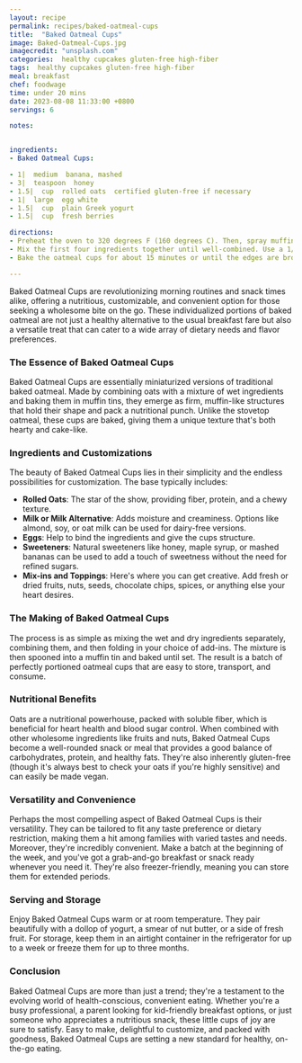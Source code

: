 ```yaml
---
layout: recipe
permalink: recipes/baked-oatmeal-cups
title:  "Baked Oatmeal Cups"
image: Baked-Oatmeal-Cups.jpg
imagecredit: "unsplash.com"
categories:  healthy cupcakes gluten-free high-fiber
tags:  healthy cupcakes gluten-free high-fiber
meal: breakfast
chef: foodwage
time: under 20 mins
date: 2023-08-08 11:33:00 +0800
servings: 6

notes:


ingredients:
- Baked Oatmeal Cups:

- 1|  medium  banana, mashed
- 3|  teaspoon  honey
- 1.5|  cup  rolled oats  certified gluten-free if necessary
- 1|  large  egg white
- 1.5|  cup  plain Greek yogurt
- 1.5|  cup  fresh berries

directions:
- Preheat the oven to 320 degrees F (160 degrees C). Then, spray muffin tin cups with cooking spray.
- Mix the first four ingredients together until well-combined. Use a 1/4 cup measure to portion mixture into muffin tins. Press the mixture into muffin tin with the flat side of a spoon or with your fingers.
- Bake the oatmeal cups for about 15 minutes or until the edges are brown. Allow to cool before handling. Serve with 1/4 cup plain Greek yogurt and 1/2 cup fresh berries.

---
```


Baked Oatmeal Cups are revolutionizing morning routines and snack times alike, offering a nutritious, customizable, and convenient option for those seeking a wholesome bite on the go. These individualized portions of baked oatmeal are not just a healthy alternative to the usual breakfast fare but also a versatile treat that can cater to a wide array of dietary needs and flavor preferences.

### The Essence of Baked Oatmeal Cups

Baked Oatmeal Cups are essentially miniaturized versions of traditional baked oatmeal. Made by combining oats with a mixture of wet ingredients and baking them in muffin tins, they emerge as firm, muffin-like structures that hold their shape and pack a nutritional punch. Unlike the stovetop oatmeal, these cups are baked, giving them a unique texture that's both hearty and cake-like.

### Ingredients and Customizations

The beauty of Baked Oatmeal Cups lies in their simplicity and the endless possibilities for customization. The base typically includes:

- **Rolled Oats**: The star of the show, providing fiber, protein, and a chewy texture.
- **Milk or Milk Alternative**: Adds moisture and creaminess. Options like almond, soy, or oat milk can be used for dairy-free versions.
- **Eggs**: Help to bind the ingredients and give the cups structure.
- **Sweeteners**: Natural sweeteners like honey, maple syrup, or mashed bananas can be used to add a touch of sweetness without the need for refined sugars.
- **Mix-ins and Toppings**: Here's where you can get creative. Add fresh or dried fruits, nuts, seeds, chocolate chips, spices, or anything else your heart desires.

### The Making of Baked Oatmeal Cups

The process is as simple as mixing the wet and dry ingredients separately, combining them, and then folding in your choice of add-ins. The mixture is then spooned into a muffin tin and baked until set. The result is a batch of perfectly portioned oatmeal cups that are easy to store, transport, and consume.

### Nutritional Benefits

Oats are a nutritional powerhouse, packed with soluble fiber, which is beneficial for heart health and blood sugar control. When combined with other wholesome ingredients like fruits and nuts, Baked Oatmeal Cups become a well-rounded snack or meal that provides a good balance of carbohydrates, protein, and healthy fats. They're also inherently gluten-free (though it's always best to check your oats if you're highly sensitive) and can easily be made vegan.

### Versatility and Convenience

Perhaps the most compelling aspect of Baked Oatmeal Cups is their versatility. They can be tailored to fit any taste preference or dietary restriction, making them a hit among families with varied tastes and needs. Moreover, they're incredibly convenient. Make a batch at the beginning of the week, and you've got a grab-and-go breakfast or snack ready whenever you need it. They're also freezer-friendly, meaning you can store them for extended periods.

### Serving and Storage

Enjoy Baked Oatmeal Cups warm or at room temperature. They pair beautifully with a dollop of yogurt, a smear of nut butter, or a side of fresh fruit. For storage, keep them in an airtight container in the refrigerator for up to a week or freeze them for up to three months.

### Conclusion

Baked Oatmeal Cups are more than just a trend; they're a testament to the evolving world of health-conscious, convenient eating. Whether you're a busy professional, a parent looking for kid-friendly breakfast options, or just someone who appreciates a nutritious snack, these little cups of joy are sure to satisfy. Easy to make, delightful to customize, and packed with goodness, Baked Oatmeal Cups are setting a new standard for healthy, on-the-go eating.